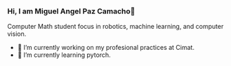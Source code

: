 ### Hi, I am Miguel Angel Paz Camacho👋

Computer Math student focus in robotics, machine learning, and computer vision. 

- 🔭 I’m currently working on my profesional practices at Cimat.
- 🌱 I’m currently learning pytorch.


<!--
**MiguelPazCamacho/MiguelPazCamacho** is a ✨ _special_ ✨ repository because its `README.md` (this file) appears on your GitHub profile.

Here are some ideas to get you started:

- 🔭 I’m currently working on ...
- 🌱 I’m currently learning ...
- 👯 I’m looking to collaborate on ...
- 🤔 I’m looking for help with ...
- 💬 Ask me about ...
- 📫 How to reach me: ...
- 😄 Pronouns: ...
- ⚡ Fun fact: ...
-->
